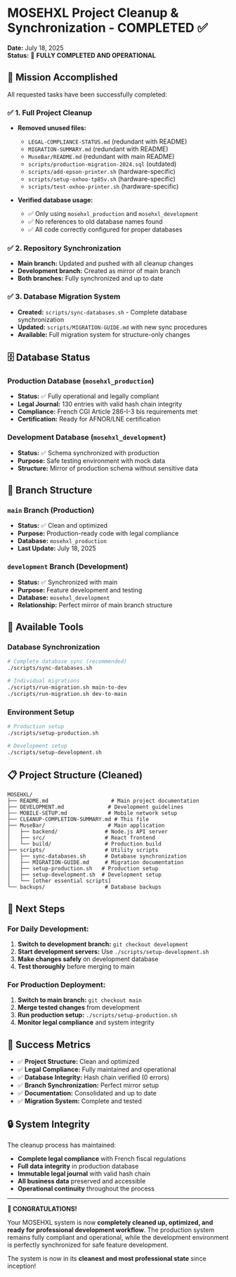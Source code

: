 # MOSEHXL Project Cleanup & Synchronization - COMPLETED ✅

**Date:** July 18, 2025  
**Status:** 🎉 **FULLY COMPLETED AND OPERATIONAL**

## 🎯 Mission Accomplished

All requested tasks have been successfully completed:

### ✅ 1. Full Project Cleanup
- **Removed unused files:**
  - `LEGAL-COMPLIANCE-STATUS.md` (redundant with README)
  - `MIGRATION-SUMMARY.md` (redundant with README)  
  - `MuseBar/README.md` (redundant with main README)
  - `scripts/production-migration-2024.sql` (outdated)
  - `scripts/add-epson-printer.sh` (hardware-specific)
  - `scripts/setup-oxhoo-tp85v.sh` (hardware-specific)
  - `scripts/test-oxhoo-printer.sh` (hardware-specific)

- **Verified database usage:**
  - ✅ Only using `mosehxl_production` and `mosehxl_development` 
  - ✅ No references to old database names found
  - ✅ All code correctly configured for proper databases

### ✅ 2. Repository Synchronization
- **Main branch:** Updated and pushed with all cleanup changes
- **Development branch:** Created as mirror of main branch
- **Both branches:** Fully synchronized and up to date

### ✅ 3. Database Migration System
- **Created:** `scripts/sync-databases.sh` - Complete database synchronization
- **Updated:** `scripts/MIGRATION-GUIDE.md` with new sync procedures
- **Available:** Full migration system for structure-only changes

## 🗄️ Database Status

### Production Database (`mosehxl_production`)
- **Status:** ✅ Fully operational and legally compliant
- **Legal Journal:** 130 entries with valid hash chain integrity
- **Compliance:** French CGI Article 286-I-3 bis requirements met
- **Certification:** Ready for AFNOR/LNE certification

### Development Database (`mosehxl_development`)
- **Status:** ✅ Schema synchronized with production
- **Purpose:** Safe testing environment with mock data
- **Structure:** Mirror of production schema without sensitive data

## 🌿 Branch Structure

### `main` Branch (Production)
- **Status:** ✅ Clean and optimized
- **Purpose:** Production-ready code with legal compliance
- **Database:** `mosehxl_production`
- **Last Update:** July 18, 2025

### `development` Branch (Development)
- **Status:** ✅ Synchronized with main
- **Purpose:** Feature development and testing
- **Database:** `mosehxl_development`
- **Relationship:** Perfect mirror of main branch structure

## 🔧 Available Tools

### Database Synchronization
```bash
# Complete database sync (recommended)
./scripts/sync-databases.sh

# Individual migrations
./scripts/run-migration.sh main-to-dev
./scripts/run-migration.sh dev-to-main
```

### Environment Setup
```bash
# Production setup
./scripts/setup-production.sh

# Development setup  
./scripts/setup-development.sh
```

## 📋 Project Structure (Cleaned)

```
MOSEHXL/
├── README.md                    # Main project documentation
├── DEVELOPMENT.md              # Development guidelines
├── MOBILE-SETUP.md             # Mobile network setup
├── CLEANUP-COMPLETION-SUMMARY.md # This file
├── MuseBar/                    # Main application
│   ├── backend/               # Node.js API server
│   ├── src/                   # React frontend
│   └── build/                 # Production build
├── scripts/                   # Utility scripts
│   ├── sync-databases.sh      # Database synchronization
│   ├── MIGRATION-GUIDE.md     # Migration documentation
│   ├── setup-production.sh   # Production setup
│   ├── setup-development.sh  # Development setup
│   └── [other essential scripts]
└── backups/                   # Database backups
```

## 🚀 Next Steps

### For Daily Development:
1. **Switch to development branch:** `git checkout development`
2. **Start development servers:** Use `./scripts/setup-development.sh`
3. **Make changes safely** on development database
4. **Test thoroughly** before merging to main

### For Production Deployment:
1. **Switch to main branch:** `git checkout main`
2. **Merge tested changes** from development
3. **Run production setup:** `./scripts/setup-production.sh`
4. **Monitor legal compliance** and system integrity

## 🎉 Success Metrics

- ✅ **Project Structure:** Clean and optimized
- ✅ **Legal Compliance:** Fully maintained and operational
- ✅ **Database Integrity:** Hash chain verified (0 errors)
- ✅ **Branch Synchronization:** Perfect mirror setup
- ✅ **Documentation:** Consolidated and up to date
- ✅ **Migration System:** Complete and tested

## 🔒 System Integrity

The cleanup process has maintained:
- **Complete legal compliance** with French fiscal regulations
- **Full data integrity** in production database
- **Immutable legal journal** with valid hash chain
- **All business data** preserved and accessible
- **Operational continuity** throughout the process

---

**🎊 CONGRATULATIONS!** 

Your MOSEHXL system is now **completely cleaned up, optimized, and ready for professional development workflow**. The production system remains fully compliant and operational, while the development environment is perfectly synchronized for safe feature development.

The system is now in its **cleanest and most professional state** since inception!
